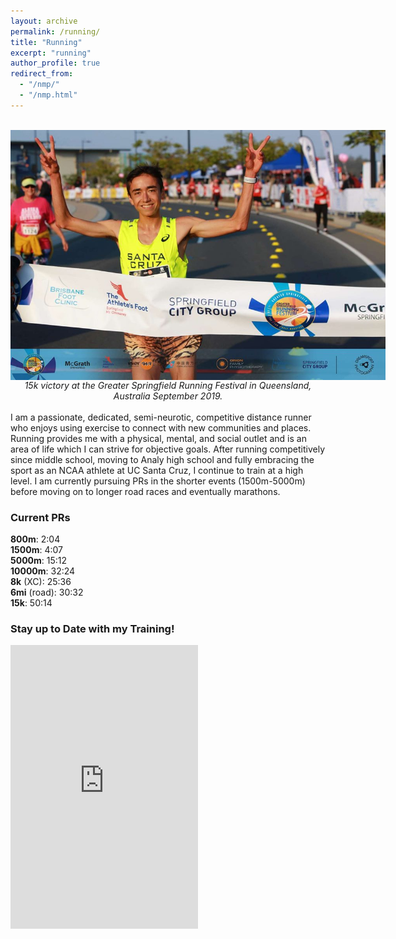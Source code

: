 ```yaml
---
layout: archive
permalink: /running/
title: "Running"
excerpt: "running"
author_profile: true
redirect_from: 
  - "/nmp/"
  - "/nmp.html"
---
```

<br>
<center>
    <div style="width:600px; height:400px">
        <img src="/images/Finish_4.jpg"/>
    </div>
        <i>15k victory at the Greater Springfield Running Festival in Queensland, Australia September 2019.</i>

</center>
<br>
I am a passionate, dedicated, semi-neurotic, competitive distance runner who enjoys using exercise to connect with new communities and places. Running provides me with a physical, mental, and social outlet and is an area of life which I can strive for objective goals. After running competitively since middle school, moving to Analy high school and fully embracing the sport as an NCAA athlete at UC Santa Cruz, I continue to train at a high level. I am currently pursuing PRs in the shorter events (1500m-5000m) before moving on to longer road races and eventually marathons.


### Current PRs

**800m**: 2:04 
<br>
**1500m**: 4:07
<br> 
**5000m**: 15:12 
<br> 
**10000m**: 32:24
<br> 
**8k** (XC): 25:36
<br>
**6mi** (road): 30:32
<br> 
**15k**: 50:14


### Stay up to Date with my Training!

<iframe height='454' width='300' frameborder='0' allowtransparency='true' scrolling='no' src='https://www.strava.com/athletes/18492350/latest-rides/3ed9fe72d7a84a9d2a4756ae3261d03783dbca23'></iframe>